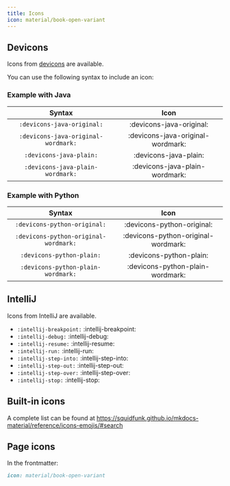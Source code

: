 ```yaml
---
title: Icons
icon: material/book-open-variant
---
```

## Devicons
Icons from [devicons](https://devicon.dev/) are available.

You can use the following syntax to include an icon:

### Example with Java
| Syntax | Icon |
| :-: | :-: |
| `:devicons-java-original:` | :devicons-java-original: |
| `:devicons-java-original-wordmark:` | :devicons-java-original-wordmark: |
| `:devicons-java-plain:` | :devicons-java-plain: |
| `:devicons-java-plain-wordmark:` | :devicons-java-plain-wordmark: |

### Example with Python
| Syntax | Icon |
| :-: | :-: |
| `:devicons-python-original:` | :devicons-python-original: |
| `:devicons-python-original-wordmark:` | :devicons-python-original-wordmark: |
| `:devicons-python-plain:` | :devicons-python-plain: |
| `:devicons-python-plain-wordmark:` | :devicons-python-plain-wordmark: |

## IntelliJ
Icons from IntelliJ are available.

- `:intellij-breakpoint:` :intellij-breakpoint:
- `:intellij-debug:` :intellij-debug:
- `:intellij-resume:` :intellij-resume:
- `:intellij-run:` :intellij-run:
- `:intellij-step-into:` :intellij-step-into:
- `:intellij-step-out:` :intellij-step-out:
- `:intellij-step-over:` :intellij-step-over:
- `:intellij-stop:` :intellij-stop:



## Built-in icons
A complete list can be found at https://squidfunk.github.io/mkdocs-material/reference/icons-emojis/#search

## Page icons
In the frontmatter:
```md
icon: material/book-open-variant
```
